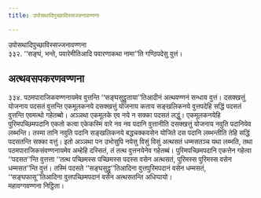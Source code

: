 ```yaml
---
title: उपोसथादिपुच्छाविस्सज्जनावण्णना

---
```

उपोसथादिपुच्छाविस्सज्जनावण्णना  
३३२. ‘‘सङ्घं, भन्ते, पवारेमीतिआदि पवारणाकथा नामा’’ति गण्ठिपदेसु वुत्तं।  


## अत्थवसपकरणवण्णना

३३४. पठमपाराजिकवण्णनायमेव वुत्तन्ति ‘‘सङ्घसुट्ठुताया’’तिआदीनं अत्थवण्णनं सन्धाय वुत्तं। दसक्खत्तुं योजनाय पदसतं वुत्तन्ति एकमूलकनये दसक्खत्तुं योजनाय कताय सङ्खलिकनये वुत्तपदेहि सद्धिं पदसतं वुत्तन्ति एवमत्थो गहेतब्बो। अञ्ञथा एकमूलके एव नये न सक्का पदसतं लद्धुं। एकमूलकनयेहि पुरिमपच्छिमपदानि एकतो कत्वा एकेकस्मिं वारे नव नव पदानि वुत्तानीति दसक्खत्तुं योजनाय नवुति पदानियेव लब्भन्ति। तस्मा तानि नवुति पदानि सङ्खलिकनये बद्धचक्कवसेन योजिते दस पदानि लब्भन्तीति तेहि सद्धिं पदसतन्ति सक्का वत्तुं। इतो अञ्ञथा पन उभोसुपि नयेसु विसुं विसुं अत्थसतं धम्मसतञ्च यथा लब्भति, तथा पठमपाराजिकसंवण्णनायमेव अम्हेहि दस्सितं, तं तत्थ वुत्तनयेनेव गहेतब्बं। पुरिमपच्छिमपदानि एकत्तेन गहेत्वा ‘‘पदसत’’न्ति वुत्तत्ता ‘‘तत्थ पच्छिमस्स पच्छिमस्स पदस्स वसेन अत्थसतं, पुरिमस्स पुरिमस्स वसेन धम्मसत’’न्ति वुत्तं। तस्मिं पदसते ‘‘सङ्घसुट्ठू’’तिआदिना वुत्तपुरिमपदानं वसेन धम्मसतं, ‘‘सङ्घफासू’’तिआदिना वुत्तपच्छिमपदानं वसेन अत्थसतन्ति अधिप्पायो।  
महावग्गवण्णना निट्ठिता।  